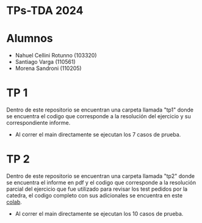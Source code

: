 # TPs-TDA 2024

# Alumnos
- Nahuel Cellini Rotunno (103320)
- Santiago Varga (110561)
- Morena Sandroni (110205)

# TP 1

Dentro de este repositorio se encuentran una carpeta llamada "tp1" donde se encuentra el codigo que corresponde a la resolución del ejercicio y su correspondiente informe.
  - Al correr el main directamente se ejecutan los 7 casos de prueba.
      
# TP 2

Dentro de este repositorio se encuentran una carpeta llamada "tp2" donde se encuentra el informe en pdf y el codigo que corresponde a la resolución parcial del ejercicio que fue utilizado para revisar los test pedidos por la catedra, el codigo completo con sus adicionales se encuentra en este [colab](https://colab.research.google.com/drive/1h_a5yq-jBa2ACyBH_V4wG2SPj6zPGeCQ?usp=sharing#scrollTo=RcLKYvTxNEC3).
  - Al correr el main directamente se ejecutan los 10 casos de prueba.
